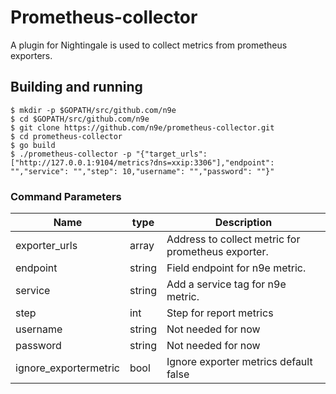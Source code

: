 # Prometheus-collector
A plugin for Nightingale is used to collect metrics from prometheus exporters.

## Building and running 

    $ mkdir -p $GOPATH/src/github.com/n9e
    $ cd $GOPATH/src/github.com/n9e
    $ git clone https://github.com/n9e/prometheus-collector.git
    $ cd prometheus-collector
    $ go build
    $ ./prometheus-collector -p "{"target_urls": ["http://127.0.0.1:9104/metrics?dns=xxip:3306"],"endpoint": "","service": "","step": 10,"username": "","password": ""}"

 ### Command Parameters
 Name                             |  type     | Description
 ---------------------------------|-----------|--------------------------------------------------------------------------------------------------
 exporter_urls                    | array     | Address to collect metric for prometheus exporter.
 endpoint                         | string    | Field endpoint for n9e metric.
 service                          | string    | Add a service tag for n9e metric.
 step                             | int       | Step for report metrics 
 username                         | string    | Not needed for now
 password                         | string    | Not needed for now
 ignore_exportermetric            | bool      | Ignore exporter metrics default false
 ###